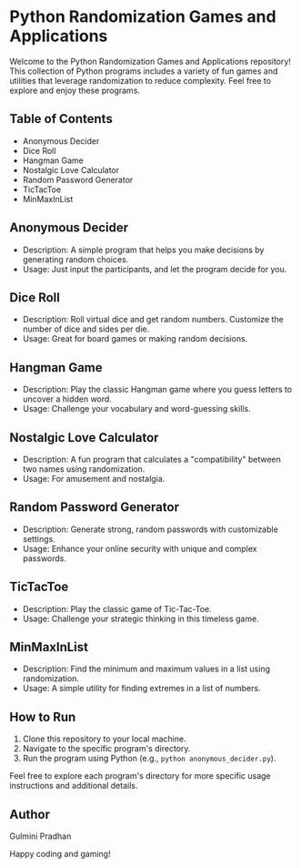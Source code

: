 # Python Randomization Games and Applications

Welcome to the Python Randomization Games and Applications repository!
This collection of Python programs includes a variety of fun games and utilities that leverage randomization to reduce complexity. Feel free to explore and enjoy these programs.

## Table of Contents
- Anonymous Decider
- Dice Roll
- Hangman Game
- Nostalgic Love Calculator
- Random Password Generator
- TicTacToe
- MinMaxInList

## Anonymous Decider
- Description: A simple program that helps you make decisions by generating random choices.
- Usage: Just input the participants, and let the program decide for you.

## Dice Roll
- Description: Roll virtual dice and get random numbers. Customize the number of dice and sides per die.
- Usage: Great for board games or making random decisions.

## Hangman Game
- Description: Play the classic Hangman game where you guess letters to uncover a hidden word.
- Usage: Challenge your vocabulary and word-guessing skills.

## Nostalgic Love Calculator
- Description: A fun program that calculates a "compatibility" between two names using randomization.
- Usage: For amusement and nostalgia.

## Random Password Generator
- Description: Generate strong, random passwords with customizable settings.
- Usage: Enhance your online security with unique and complex passwords.

## TicTacToe
- Description: Play the classic game of Tic-Tac-Toe.
- Usage: Challenge your strategic thinking in this timeless game.

## MinMaxInList
- Description: Find the minimum and maximum values in a list using randomization.
- Usage: A simple utility for finding extremes in a list of numbers.

## How to Run
1. Clone this repository to your local machine.
2. Navigate to the specific program's directory.
3. Run the program using Python (e.g., `python anonymous_decider.py`).

Feel free to explore each program's directory for more specific usage instructions and additional details.

## Author
Gulmini Pradhan

Happy coding and gaming!
